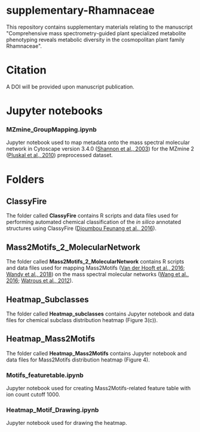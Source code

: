 # supplementary-Rhamnaceae
This repository contains supplementary materials relating to the manuscript "Comprehensive mass spectrometry-guided plant specialized metabolite phenotyping reveals metabolic diversity in the cosmopolitan plant family Rhamnaceae".

# Citation

A DOI will be provided upon manuscript publication.

# Jupyter notebooks

### MZmine_GroupMapping.ipynb

Jupyter notebook used to map metadata onto the mass spectral molecular network in Cytoscape version 3.4.0 ([Shannon et al., 2003](https://genome.cshlp.org/content/13/11/2498.full)) for the MZmine 2 ([Pluskal et al., 2010](https://bmcbioinformatics.biomedcentral.com/articles/10.1186/1471-2105-11-395)) preprocessed dataset.

# Folders

## ClassyFire

The folder called **ClassyFire** contains R scripts and data files used for performing automated chemical classification of the <i>in silico</i> annotated structures using ClassyFire ([Djoumbou Feunang et al., 2016](https://jcheminf.springeropen.com/articles/10.1186/s13321-016-0174-y)).

## Mass2Motifs_2_MolecularNetwork

The folder called **Mass2Motifs_2_MolecularNetwork** contains R scripts and data files used for mapping Mass2Motifs ([Van der Hooft et al., 2016](http://www.pnas.org/content/113/48/13738.full); [Wandy et al., 2018](https://academic.oup.com/bioinformatics/article/34/2/317/4158166)) on the mass spectral molecular networks ([Wang et al., 2016](https://www.nature.com/articles/nbt.3597); [Watrous et al., 2012](http://www.pnas.org/content/109/26/E1743)). 

## Heatmap_Subclasses

The folder called **Heatmap_subclasses** contains Jupyter notebook and data files for chemical subclass distribution heatmap (Figure 3(c)).

## Heatmap_Mass2Motifs

The folder called **Heatmap_Mass2Motifs** contains Jupyter notebook and data files for Mass2Motifs distribution heatmap (Figure 4).
 
### Motifs_featuretable.ipynb

Jupyter notebook used for creating Mass2Motifs-related feature table with ion count cutoff 1000.

### Heatmap_Motif_Drawing.ipynb

Jupyter notebook used for drawing the heatmap.
